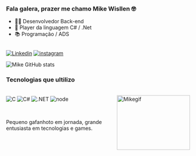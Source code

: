 
### Fala galera, prazer me chamo Mike Wisllen 🤓

- 👨‍💻 Desenvolvedor Back-end
- 🗿  Player da linguagem C# / .Net
- 📚 Programação / ADS
##
[![Linkedin](https://img.shields.io/badge/LinkedIn-0077B5?style=for-the-badge&logo=linkedin&logoColor=white)](https://www.linkedin.com/in/mike-wisllen-272388101)
[![instagram](https://img.shields.io/badge/Instagram-E4405F?style=for-the-badge&logo=instagram&logoColor=white)](https://www.instagram.com/mikewisllen/)

![Mike GitHub stats](https://github-readme-stats.vercel.app/api?username=mikeWisllen&show_icons=true&theme=dracula)

### Tecnologias que ultilizo
<div style="display: inline_block"><br/>
   <img align="center" alt="C" src="[https://img.shields.io/badge/JavaScript-F7DF1E?style=for-the-badge&logo=javascript&logoColor=black](https://img.icons8.com/?size=100&id=40670&format=png&color=000000)" />
   <img align="center" alt="C#" src="[https://img.shields.io/badge/HTML5-E34F26?style=for-the-badge&logo=html5&logoColor=white](https://img.icons8.com/?size=100&id=45490&format=png&color=000000)" />
   <img align="center" alt=".NET" src="file:///C:/Users/mike_marinho/Downloads/dotnet.svg" />
   <img align="center" alt="node" src="https://img.shields.io/badge/Node.js-43853D?style=for-the-badge&logo=node.js&logoColor=white" />
   <img align="right" alt="Mikegif" height="150" width="200" src="[https://cdn.discordapp.com/attachments/1031648385595346966/1067352293265117204/01a.gif?ex=66ed2ac9&is=66ebd949&hm=866d9dc316cafa6df4c4e07414a7f7cd7753226d6013bc3bde87a0cfe94a0e33&](https://raw.githubusercontent.com/JamesNK/Newtonsoft.Json/master/Doc/icons/logo.jpg)">
</div><br/> 

##

Pequeno gafanhoto em jornada, grande entusiasta em tecnologias e games.
